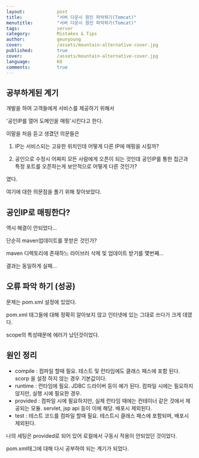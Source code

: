 ```yaml
---
layout:            post
title:             "서버 다운시 원인 파악하기(Tomcat)"
menutitle:         "서버 다운시 원인 파악하기(Tomcat)"
tags:              server
category:          Mistakes & Tips
author:            geunyoung
cover:             /assets/mountain-alternative-cover.jpg
published:         true
cover:             /assets/mountain-alternative-cover.jpg
language:          KO
comments:          true
---
```


## 공부하게된 계기

개발을 하여 고객들에게 서비스를 제공하기 위해서

'공인IP를 열어 도메인을 매핑'시킨다고 한다.

이말을 처음 듣고 생겼던 의문들은

1) IP는 서비스되는 고유한 위치인데 어떻게 다른 IP에 매핑을 시킬까?

2) 공인으로 수정시 어짜피 모든 사람에게 오픈이 되는 것인데 공인IP를 통한 접근과 특정 포트를 오픈하는게 보안적으로 어떻게 다른 것인가?

였다.

여기에 대한 의문점을 풀기 위해 찾아보았다.

## 공인IP로 매핑한다?

역시 해결이 안되었다...

단순히 maven업데이트를 못받은 것인가?

maven 디렉토리에 존재하느 라이브러 삭제 및 업데이트 받기를 몇번째...

결과는 동일하게 실패...


## 오류 파악 하기 (성공)

문제는 pom.xml 설정에 있었다.

pom.xml 태그들에 대해 정확히 알아보지 않고 인터넷에 있는 그대로 쓰다가 크게 데였다.

scope의 특성때문에 에러가 났던것이었다.

## 원인 정리

 - compile : 컴파일 할때 필요. 테스트 및 런타임에도 클래스 패스에 포함 된다. scorp 을 설정 하지 않는 경우 기본값이다.
 - runtime : 런타임에 필요. JDBC 드라이버 등이 예가 된다. 컴파일 시에는 필요하지 않지만, 실행 시에 필요한 경우.
 - provided : 컴파일 시에 필요하지만, 실제 런타임 때에는 컨테이너 같은 것에서 제공되는 모듈. servlet, jsp api 등이 이에 해당. 배포시 제외된다.
 - test : 테스트 코드를 컴파일 할때 필요. 테스트시 클래스 패스에 포함되며, 배포시 제외된다.
 
나의 세팅은 provided로 되어 있어 로컬에서 구동시 적용이 안되었던 것이었다.

pom.xml태그에 대해 다시 공부하여 되는 계기가 되었다.
